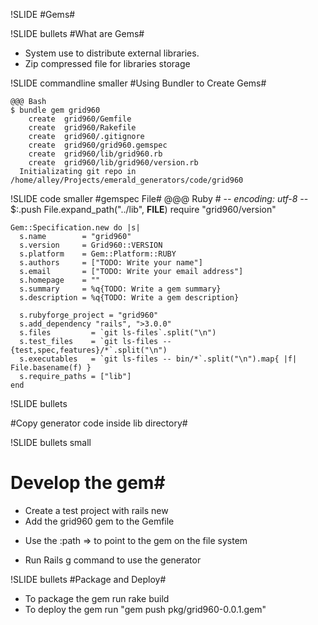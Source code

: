 !SLIDE
#Gems#

!SLIDE bullets
#What are Gems#

* System use to distribute external libraries.
* Zip compressed file for libraries storage

!SLIDE commandline smaller
#Using Bundler to Create Gems#

    @@@ Bash
    $ bundle gem grid960
        create  grid960/Gemfile
        create  grid960/Rakefile
        create  grid960/.gitignore
        create  grid960/grid960.gemspec
        create  grid960/lib/grid960.rb
        create  grid960/lib/grid960/version.rb
      Initializating git repo in /home/alley/Projects/emerald_generators/code/grid960

!SLIDE code smaller
#gemspec File#
    @@@ Ruby
    # -*- encoding: utf-8 -*-
    $:.push File.expand_path("../lib", __FILE__)
    require "grid960/version"
    
    Gem::Specification.new do |s|
      s.name        = "grid960"
      s.version     = Grid960::VERSION
      s.platform    = Gem::Platform::RUBY
      s.authors     = ["TODO: Write your name"]
      s.email       = ["TODO: Write your email address"]
      s.homepage    = ""
      s.summary     = %q{TODO: Write a gem summary}
      s.description = %q{TODO: Write a gem description}
    
      s.rubyforge_project = "grid960"
      s.add_dependency "rails", ">3.0.0"
      s.files         = `git ls-files`.split("\n")
      s.test_files    = `git ls-files -- {test,spec,features}/*`.split("\n")
      s.executables   = `git ls-files -- bin/*`.split("\n").map{ |f| File.basename(f) }
      s.require_paths = ["lib"]
    end

!SLIDE bullets

#Copy generator code inside lib directory#

!SLIDE bullets small
# Develop the gem#
*  Create a test project with rails new
*  Add the grid960 gem to the Gemfile
  +  Use the :path => to point to the gem on the file system
*  Run Rails g command to use the generator

!SLIDE bullets
#Package and Deploy#
* To package the gem run rake build
* To deploy the gem run "gem push pkg/grid960-0.0.1.gem"
